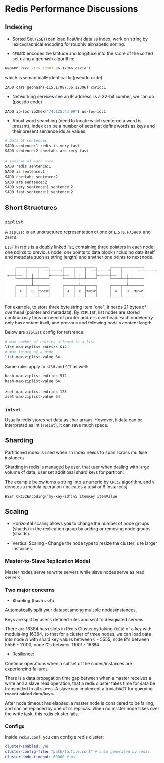 # Redis Performance Discussions

## Indexing

* Sorted Set (`ZSET`) can load float/int data as index, work on string by lexicographical encoding for roughly alphabetic sorting.

* `GEOADD` encodes the latitude and longitude into the score of the sorted set using a geohash algorithm:
```bash
GEOADD cars -115.17087 36.12306 carid:1 
```
which is semantically identical to (pseudo code)
```bash
ZADD cars geohash(-115.17087,36.12306) carid:1
```

* Networking services see an IP address as a 32-bit number, we can do (pseudo code)
```bash
ZADD ip-loc ip2hex("74.125.43.99") us-loc-id:1
```

* About word searching (need to locate which sentence a word is present), index can be a number of sets that define words as keys and their present sentence ids as values.
```bash
# Data of sentences
SADD sentence:1 redis is very fast
SADD sentence:2 cheetahs are very fast

# Indices of each word
SADD redis sentence:1
SADD is sentence:1
SADD cheetahs sentence:2
SADD are sentence:2
SADD very sentence:1 sentence:2
SADD fast sentence:1 sentence:2
```

## Short Structures

### `ziplist`
A `ziplist` is an unstructured representation of one of `LIST`s, `HASH`es, and `ZSET`s.

`LIST` in redis is a doubly linked list, containing three pointers in each node: one points to previous node, one points to data block (including data itself and metadata such as string length) and another one points to next node.

![redis_list](imgs/redis_list.png "redis_list")

For example, to store three byte string item "one", it needs 21 bytes of overhead (pointer and metadata). By `ZIPLIST`, list nodes are stored continuously thus no need of pointer address overhead. Each node/entry only has content itself, and previous and following node's content length. 

Below are `ziplist` config for reference:
```bash
# max number of entries allowed in a list
list-max-ziplist-entries 512
# max length of a node
list-max-ziplist-value 64
```

Same rules apply to `HASH` and `SET` as well:
```bash
hash-max-ziplist-entries 512
hash-max-ziplist-value 64

zset-max-ziplist-entries 128
zset-max-ziplist-value 64
```

### `intset`

Usually redis stores set data as char arrays. However, if data can be interpreted as int (`setint`), it can save much space. 

## Sharding

Partitioned index is used when an index needs to span across multiple instances. 

Sharding in redis is managed by user, that user when dealing with large volume of data, user set additional shard keys for partition.

The example below turns a string into a numeric by `CRC32` algorithm, and `%` denotes a modula operation (indicates a total of 5 instances)
```bash
HSET CRC32Encoding(“my-key-id”)%5 itemKey itemValue
```

## Scaling

* Horizontal scaling allows you to change the number of node groups (shards) in the replication group by adding or removing node groups (shards). 

* Vertical Scaling - Change the node type to resize the cluster; use larger instances.

### Master-to-Slave Replication Model

Master nodes serve as write servers while slave nodes serve as read servers.

### Two major concerns

* Sharding (hash slot): 

Automatically split your dataset among multiple nodes/instances.

Keys are split by user's defined rules and sent to designated servers.

There are $16384$ hash slots in Redis Cluster by taking `CRC16` of a key with modula-ing $16384$, so that for a cluster of three nodes, we can load data into node $A$ with shard key values between $0$ - $5555$, node $B$'s between $5556$ - $11000$, node $C$'s between $11001$ - $16384$.

* Resilience: 

Continue operations when a subset of the nodes/instances are experiencing failures.

There is a data propagation time gap between when a master receives a write and a slave read operation, that a redis cluster takes time for data be transmitted to all slaves. A slave can implement a trivial `WAIT` for querying recent added data/keys.

After node timeout has elapsed, a master node is considered to be failing, and can be replaced by one of its replicas. When no master node takes over the write task, this redis cluster fails.

### Configs

Inside `redis.conf`, you can config a redis cluster:
```yaml
cluster-enabled: yes
cluster-config-file: "path/to/file.conf" # auto generated by redis
cluster-node-timeout: 60000 # ms
```